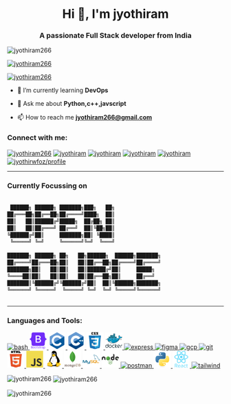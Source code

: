 <h1 align="center">Hi 👋, I'm jyothiram</h1>
<h3 align="center">A passionate Full Stack developer from India</h3>

<p align="left"> <img src="https://komarev.com/ghpvc/?username=jyothiram266&label=Profile%20views&color=0e75b6&style=flat" alt="jyothiram266" /> </p>

<p align="left"> <a href="https://github.com/ryo-ma/github-profile-trophy"><img src="https://github-profile-trophy.vercel.app/?username=jyothiram266" alt="jyothiram266" /></a> </p>

<p align="left"> <a href="https://twitter.com/jyothiram266" target="blank"><img src="https://img.shields.io/twitter/follow/jyothiram266?logo=twitter&style=for-the-badge" alt="jyothiram266" /></a> </p>

- 🌱 I’m currently learning **DevOps**

- 💬 Ask me about **Python,c++,javscript**

- 📫 How to reach me **jyothiram266@gmail.com**

<h3 align="left">Connect with me:</h3>
<p align="left">
<a href="https://twitter.com/jyothiram266" target="blank"><img align="center" src="https://raw.githubusercontent.com/rahuldkjain/github-profile-readme-generator/master/src/images/icons/Social/twitter.svg" alt="jyothiram266" height="30" width="40" /></a>
<a href="https://www.linkedin.com/in/jyothi-ram-7a4602197/" target="blank"><img align="center" src="https://raw.githubusercontent.com/rahuldkjain/github-profile-readme-generator/master/src/images/icons/Social/linked-in-alt.svg" alt="jyothiram" height="30" width="40" /></a>
<a href="https://www.facebook.com/profile.php?id=100009090422866" target="blank"><img align="center" src="https://raw.githubusercontent.com/rahuldkjain/github-profile-readme-generator/master/src/images/icons/Social/facebook.svg" alt="jyothiram" height="30" width="40" /></a>
<a href="https://www.instagram.com/jyothiram266/" target="blank"><img align="center" src="https://raw.githubusercontent.com/rahuldkjain/github-profile-readme-generator/master/src/images/icons/Social/instagram.svg" alt="jyothiram" height="30" width="40" /></a>
<a href="https://leetcode.com/jyothiram/" target="blank"><img align="center" src="https://raw.githubusercontent.com/rahuldkjain/github-profile-readme-generator/master/src/images/icons/Social/leet-code.svg" alt="jyothiram" height="30" width="40" /></a>
<a href="https://auth.geeksforgeeks.org/user/jyothirwfoz" target="blank"><img align="center" src="https://raw.githubusercontent.com/rahuldkjain/github-profile-readme-generator/master/src/images/icons/Social/geeks-for-geeks.svg" alt="jyothirwfoz/profile" height="30" width="40" /></a>
</p>


---

### Currently Focussing on

```

 ██████╗ ██████╗ ███████╗███╗   ██╗
██╔═══██╗██╔══██╗██╔════╝████╗  ██║
██║   ██║██████╔╝█████╗  ██╔██╗ ██║
██║   ██║██╔═══╝ ██╔══╝  ██║╚██╗██║
╚██████╔╝██║     ███████╗██║ ╚████║
 ╚═════╝ ╚═╝     ╚══════╝╚═╝  ╚═══╝

███████╗ ██████╗ ██╗   ██╗██████╗  ██████╗███████╗
██╔════╝██╔═══██╗██║   ██║██╔══██╗██╔════╝██╔════╝
███████╗██║   ██║██║   ██║██████╔╝██║     █████╗
╚════██║██║   ██║██║   ██║██╔══██╗██║     ██╔══╝
███████║╚██████╔╝╚██████╔╝██║  ██║╚██████╗███████╗
╚══════╝ ╚═════╝  ╚═════╝ ╚═╝  ╚═╝ ╚═════╝╚══════╝


```

---

<h3 align="left">Languages and Tools:</h3>
<p align="left"> <a href="https://www.gnu.org/software/bash/" target="_blank" rel="noreferrer"> <img src="https://www.vectorlogo.zone/logos/gnu_bash/gnu_bash-icon.svg" alt="bash" width="40" height="40"/> </a> <a href="https://getbootstrap.com" target="_blank" rel="noreferrer"> <img src="https://raw.githubusercontent.com/devicons/devicon/master/icons/bootstrap/bootstrap-plain-wordmark.svg" alt="bootstrap" width="40" height="40"/> </a> <a href="https://www.cprogramming.com/" target="_blank" rel="noreferrer"> <img src="https://raw.githubusercontent.com/devicons/devicon/master/icons/c/c-original.svg" alt="c" width="40" height="40"/> </a> <a href="https://www.w3schools.com/cpp/" target="_blank" rel="noreferrer"> <img src="https://raw.githubusercontent.com/devicons/devicon/master/icons/cplusplus/cplusplus-original.svg" alt="cplusplus" width="40" height="40"/> </a> <a href="https://www.w3schools.com/css/" target="_blank" rel="noreferrer"> <img src="https://raw.githubusercontent.com/devicons/devicon/master/icons/css3/css3-original-wordmark.svg" alt="css3" width="40" height="40"/> </a> <a href="https://www.docker.com/" target="_blank" rel="noreferrer"> <img src="https://raw.githubusercontent.com/devicons/devicon/master/icons/docker/docker-original-wordmark.svg" alt="docker" width="40" height="40"/> <a href="https://expressjs.com" target="_blank" rel="noreferrer"> <img src="https://github.com/Deveesh-Shetty/Deveesh-Shetty/assets/89470104/68828f06-7ff6-467e-9887-9daaf171d38e" alt="express" width="40" height="40"/> </a>  </a> <a href="https://www.figma.com/" target="_blank" rel="noreferrer"> <img src="https://www.vectorlogo.zone/logos/figma/figma-icon.svg" alt="figma" width="40" height="40"/> </a> <a href="https://cloud.google.com" target="_blank" rel="noreferrer"> <img src="https://www.vectorlogo.zone/logos/google_cloud/google_cloud-icon.svg" alt="gcp" width="40" height="40"/> </a> <a href="https://git-scm.com/" target="_blank" rel="noreferrer"> <img src="https://www.vectorlogo.zone/logos/git-scm/git-scm-icon.svg" alt="git" width="40" height="40"/> </a> <a href="https://www.w3.org/html/" target="_blank" rel="noreferrer"> <img src="https://raw.githubusercontent.com/devicons/devicon/master/icons/html5/html5-original-wordmark.svg" alt="html5" width="40" height="40"/> </a> <a href="https://developer.mozilla.org/en-US/docs/Web/JavaScript" target="_blank" rel="noreferrer"> <img src="https://raw.githubusercontent.com/devicons/devicon/master/icons/javascript/javascript-original.svg" alt="javascript" width="40" height="40"/> </a> <a href="https://www.linux.org/" target="_blank" rel="noreferrer"> <img src="https://raw.githubusercontent.com/devicons/devicon/master/icons/linux/linux-original.svg" alt="linux" width="40" height="40"/> </a> <a href="https://www.mongodb.com/" target="_blank" rel="noreferrer"> <img src="https://raw.githubusercontent.com/devicons/devicon/master/icons/mongodb/mongodb-original-wordmark.svg" alt="mongodb" width="40" height="40"/> </a> <a href="https://www.mysql.com/" target="_blank" rel="noreferrer"> <img src="https://raw.githubusercontent.com/devicons/devicon/master/icons/mysql/mysql-original-wordmark.svg" alt="mysql" width="40" height="40"/> </a> <a href="https://nodejs.org" target="_blank" rel="noreferrer"> <img src="https://raw.githubusercontent.com/devicons/devicon/master/icons/nodejs/nodejs-original-wordmark.svg" alt="nodejs" width="40" height="40"/> </a> <a href="https://postman.com" target="_blank" rel="noreferrer"> <img src="https://www.vectorlogo.zone/logos/getpostman/getpostman-icon.svg" alt="postman" width="40" height="40"/> </a> <a href="https://www.python.org" target="_blank" rel="noreferrer"> <img src="https://raw.githubusercontent.com/devicons/devicon/master/icons/python/python-original.svg" alt="python" width="40" height="40"/> </a> <a href="https://reactjs.org/" target="_blank" rel="noreferrer"> <img src="https://raw.githubusercontent.com/devicons/devicon/master/icons/react/react-original-wordmark.svg" alt="react" width="40" height="40"/>  </a> <a href="https://tailwindcss.com/" target="_blank" rel="noreferrer"> <img src="https://www.vectorlogo.zone/logos/tailwindcss/tailwindcss-icon.svg" alt="tailwind" width="40" height="40"/> </a> </p>

<p><img align="left" src="https://github-readme-stats.vercel.app/api/top-langs?username=jyothiram266&show_icons=true&locale=en&layout=compact" alt="jyothiram266" /></p>

<p>&nbsp;<img align="center" src="https://github-readme-stats.vercel.app/api?username=jyothiram266&show_icons=true&locale=en" alt="jyothiram266" /></p>

<p><img align="center" src="https://github-readme-streak-stats.herokuapp.com/?user=jyothiram266&" alt="jyothiram266" /></p>

